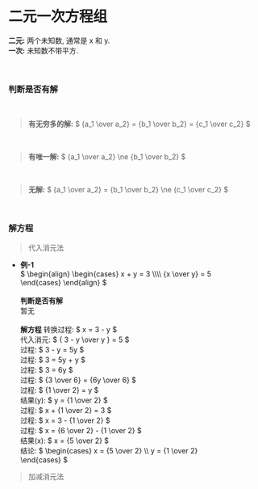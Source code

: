 
# 二元一次方程组  
**二元:** 两个未知数, 通常是 x 和 y.  
**一次:** 未知数不带平方.  


&nbsp;  
### 判断是否有解
&nbsp;  
> **有无穷多的解:** $ {a_1 \over a_2} = {b_1 \over b_2} = {c_1 \over c_2} $

&nbsp;  
> **有唯一解:** $ {a_1 \over a_2} \ne {b_1 \over b_2}  $  

&nbsp;  
> **无解:** $ {a_1 \over a_2} = {b_1 \over b_2} \ne {c_1 \over c_2} $  



&nbsp;  
### 解方程  

> 代入消元法  

- **例-1**  
  $
  \begin{align}
      \begin{cases}
           x   +   y  = 3 \\\\\\\\
          {x \over y} = 5  
      \end{cases}
  \end{align}
  $  
  &nbsp;  
  **判断是否有解**  
  暂无  
  &nbsp;  
  **解方程**
  转换过程: $ x = 3 - y $     
  代入消元: $ { 3 - y \over y } = 5 $  
  过程: $ 3 - y = 5y $  
  过程: $ 3 = 5y + y $  
  过程: $ 3 = 6y $  
  过程: $ {3 \over 6} = {6y \over 6} $  
  过程: $ {1 \over 2} = y $  
  结果(y): $ y = {1 \over 2} $  
  过程: $ x + {1 \over 2} = 3 $  
  过程: $ x = 3 - {1 \over 2} $  
  过程: $ x = {6 \over 2} - {1 \over 2} $  
  结果(x): $ x = {5 \over 2} $  
  结论: $ \begin{cases}
              x = {5 \over 2} \\\\
              y = {1 \over 2}  
          \end{cases}
        $


> 加减消元法  


